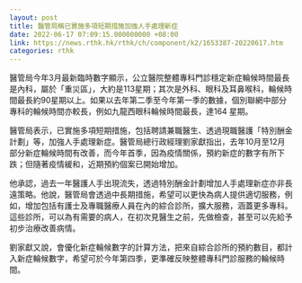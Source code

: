 ```yaml
---
layout: post
title: 醫管局稱已實施多項短期措施加強人手處理新症
date: 2022-06-17 07:09:15.000000000 +08:00
link: https://news.rthk.hk/rthk/ch/component/k2/1653387-20220617.htm
categories: rthk
---
```


醫管局今年3月最新臨時數字顯示，公立醫院整體專科門診穩定新症輪候時間最長是內科，屬於「重災區」，大約是113星期；其次是外科、眼科及耳鼻喉科，輪候時間最長約90星期以上。如果以去年第二季至今年第一季的數據，個別聯網中部分專科的輪候時間亦較長，例如九龍西眼科輪候時間最長，達164 星期。

醫管局表示，已實施多項短期措施，包括聘請兼職醫生、透過現職醫護「特別酬金計劃」等，加強人手處理新症。醫管局總行政經理劉家獻指出，去年10月至12月部分新症輪候時間有改善，而今年首季，因為疫情關係，預約新症的數字有所下跌；但隨著疫情緩和，近期預約個案已開始增加。

他承認，過去一年醫護人手出現流失，透過特別酬金計劃增加人手處理新症亦非長遠策略。他說，醫管局會透過中長期措施，希望可以更快為病人提供適切服務，例如，增加包括有護士及專職醫療人員在內的綜合診所，擴大服務，涵蓋更多專科。這些診所，可以為有需要的病人，在初次見醫生之前，先做檢查，甚至可以先給予初步治療改善病情。

劉家獻又說，會優化新症輪候數字的計算方法，把來自綜合診所的預約數目，都計入新症輪候數字，希望可於今年第四季，更準確反映整體專科門診服務的輪候時間。
